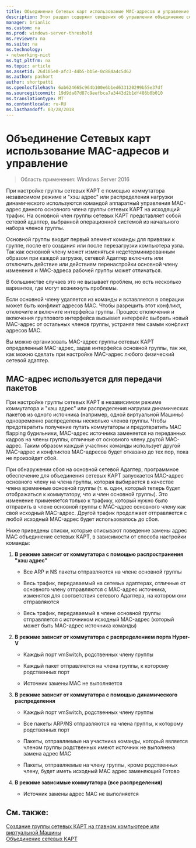 ```yaml
---
title: Объединение Сетевых карт использование MAC-адресов и управление
description: Этот раздел содержит сведения об управлении объединение сетевых КАРТ, использующая аппаратный адрес (MAC) в Windows Server 2016.
manager: brianlic
ms.custom: na
ms.prod: windows-server-threshold
ms.reviewer: na
ms.suite: na
ms.technology:
- networking-nict
ms.tgt_pltfrm: na
ms.topic: article
ms.assetid: 26d105e0-afc3-44b5-bb5e-0c884a4c5d62
ms.author: pashort
author: shortpatti
ms.openlocfilehash: 6ab624665c964b100e6b1ed633120299b55e37df
ms.sourcegitcommit: 19d9da87d87c9eefbca7a3443d2b1df486b0b010
ms.translationtype: MT
ms.contentlocale: ru-RU
ms.lasthandoff: 03/28/2018
---
```

# <a name="nic-teaming-mac-address-use-and-management"></a>Объединение Сетевых карт использование MAC-адресов и управление

>Область применения: Windows Server 2016

При настройке группы сетевых КАРТ с помощью коммутатора независимом режиме и "хэш адрес" или распределения нагрузки динамического используются командой аппаратный управления MAC-адрес данного основного члена группы сетевых КАРТ на исходящий трафик. На основной член группы сетевых КАРТ представляет собой сетевой адаптер, выбранной операционной системой из начального набора членов группы.  
  
Основной группы входит первый элемент команды для привязки к группе, после его создания или после перезагрузки компьютера узла. Так как основной члену может изменяться недетерминированным образом при каждой загрузке, сетевой Адаптер включить или отключить действие или действиям перенастройки основной члену изменения и MAC-адреса рабочей группы может отличаться.  
  
В большинстве случаев это не вызывает проблем, но есть несколько вариантов, где могут возникнуть проблемы.  
  
Если основной члену удаляется из команды и вставляется в операции может быть конфликт адресов MAC. Чтобы разрешить этот конфликт, отключите и включите интерфейса группы. Процесс отключения и включения группового интерфейса вызывает интерфейс выбрать новый MAC-адрес от остальных членов группы, устраняя тем самым конфликт адресов MAC.  
  
Вы можно организовать MAC-адрес группы сетевых КАРТ определенный MAC-адрес, задав интерфейса основной группы, так же, как можно сделать при настройке MAC-адрес любого физический сетевой адаптер.  
  
## <a name="mac-address-use-on-transmitted-packets"></a>MAC-адрес используется для передачи пакетов  
При настройке группы сетевых КАРТ в независимом режиме коммутатора и "хэш адрес" или распределения нагрузки динамических пакетов из одного источника (например, одной виртуальной Машины) одновременно распределены несколько членов группы. Чтобы предотвратить получение путать коммутаторы и предотвратить MAC flapping будильники, MAC-адрес источника заменяется на переданных кадров на члены группы, отличные от основного члену другой MAC-адрес. Таким образом каждый участник команды использует другой MAC-адрес и конфликтов MAC-адресов будет отказано до тех пор, пока не произойдет сбой.  
  
При обнаружении сбоя на основной сетевой Адаптер, программное обеспечение для объединения сетевых КАРТ запускается MAC-адрес основного члену на члена группы, которая выбирается в качестве члена временные основной группы (т. е. один, который теперь будет отображаться к коммутатору, что и член основной группы).  Это изменение применяется только к трафику, который нужно было отправить в члене основной группы с MAC-адрес основного члену как свой исходный MAC-адрес. Другой трафик продолжает отправляется с любой исходный MAC-адрес будет использовалось до сбоя.  
  
Ниже приведены списки, которые описывают поведение замены адрес MAC объединение сетевых КАРТ, в зависимости от способа настройки команды:  
  
1.  **В режиме зависит от коммутатора с помощью распространения "хэш адрес"**  
  
    -   Все ARP и NS пакеты отправляются на члене основной группы  
  
    -   Весь трафик, передаваемый на сетевых адаптерах, отличные от основного члену отправляются с MAC-адрес источника, изменятся для соответствия сетевого Адаптера, на котором они отправляются  
  
    -   Весь трафик, передаваемый в члене основной группы отправляется с источником исходный MAC-адрес (который может быть MAC-адрес источника команды)  
  
2.  **В режиме зависит от коммутатора с распределением порта Hyper-V**  
  
    -   Каждый порт vmSwitch, родственных члену группы  
  
    -   Каждый пакет отправляется на члена группы, к которому родственных порт  
  
    -   Источник замены MAC не выполняется  
  
3.  **В режиме зависит от коммутатора с помощью динамического распределения**  
  
    -   Каждый порт vmSwitch, родственных члену группы  
  
    -   Все пакеты ARP/NS отправляются на члена группы, к которому родственных порт  
  
    -   Пакеты, отправляемые на участника команды, который является членом группы родственных имеют источник не выполнена замена адрес MAC  
  
    -   Пакеты, отправляемые на члену группы, кроме родственных члену, будет иметь исходный MAC адрес заменяющий Готово  
  
4.  **В режиме зависимые коммутатора (все распределения)**  
  
    -   Источник замены адрес MAC не выполняется  
  
## <a name="see-also"></a>См. также:  
[Создание группы сетевых КАРТ на главном компьютере или виртуальной Машины](Create-a-New-NIC-Team-on-a-Host-Computer-or-VM.md)  
[Объединение сетевых КАРТ](NIC-Teaming.md)  
  


